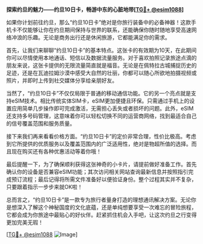 **探索约旦的魅力——约旦10日卡，畅游中东的心脏地带[[TG💪+ @esim1088](https://t.me/s/esim1088)]**

如果你计划前往约旦，那么“约旦10日卡”绝对是你旅行装备中的必备神器！这款手机卡不仅能够让你在约旦期间保持与世界的联系，还能确保你随时随地享受高速网络冲浪的乐趣。无论是商务出行还是休闲旅游，它都能满足你的需求。

首先，让我们来聊聊“约旦10日卡”的基本特点。这张卡的有效期为10天，在此期间你可以尽情使用本地通话、短信以及数据流量服务。对于喜欢拍照记录旅途点滴的朋友来说，这张卡提供的无限流量简直就是福音。无论是在佩特拉古城捕捉历史的足迹，还是在瓦迪拉姆沙漠中感受大自然的壮丽，你都可以随心所欲地拍摄视频或照片，并即时上传到社交媒体分享给亲朋好友。

当然了，“约旦10日卡”不仅仅局限于普通的移动通信功能。它的另一个亮点就是支持eSIM技术。相比传统实体SIM卡，eSIM更加便捷且环保。只需通过手机上的设置应用简单几步操作即可完成激活，无需担心丢失或者损坏的问题。此外，eSIM还支持多号码管理，这意味着你可以轻松切换不同的运营商网络，找到最适合自己的信号覆盖范围和服务质量。

接下来我们再来看看价格方面。“约旦10日卡”的定价非常合理，性价比极高。考虑到它所提供的优质服务以及覆盖范围内的广泛适用性，绝对是物超所值的选择。而且现在购买还有各种优惠活动等着你哦！

最后提醒一下，为了确保顺利获得这张神奇的小卡片，请提前做好准备工作。首先确认你的设备是否兼容eSIM功能；其次访问相关网站查询最新信息并按照指引完成预订流程；最后记得将所需文件准备好以便验证身份。整个过程其实并不复杂，只要跟着指示一步步来就OK啦！

总而言之，“约旦10日卡”是一款专为旅行者量身打造的理想通讯解决方案。无论你是想深入了解这个神秘国度的文化底蕴，还是单纯想要享受一次难忘的冒险旅程，它都会成为你旅途中最贴心的好伙伴。赶紧抓住机会入手吧，让这次约旦之行变得更加完美无瑕！

[[TG💪+ @esim1088](https://t.me/s/esim1088) ![Image](https://i.postimg.cc/4NQfJmqS/Snipaste-2025-05-13-00-14-12.png)]
